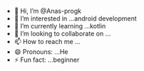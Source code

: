 - 👋 Hi, I’m @Anas-progk
- 👀 I’m interested in ...android development
- 🌱 I’m currently learning ...kotlin
- 💞️ I’m looking to collaborate on ...
- 📫 How to reach me ...
- 😄 Pronouns: ...He
- ⚡ Fun fact: ...beginner

<!---
Anas-progk/Anas-progk is a ✨ special ✨ repository because its `README.md` (this file) appears on your GitHub profile.
You can click the Preview link to take a look at your changes.
--->
